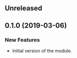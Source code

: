 <!-- Learn how to maintain this file at https://github.com/WordPress/gutenberg/tree/HEAD/packages#maintaining-changelogs. -->

## Unreleased

## 0.1.0 (2019-03-06)

### New Features

 - Initial version of the module.
